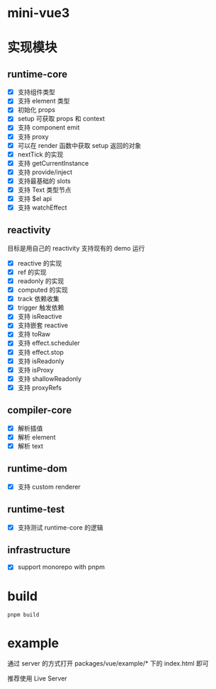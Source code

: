 # mini-vue3

# 实现模块
## runtime-core
- [x] 支持组件类型
- [x] 支持 element 类型
- [x] 初始化 props
- [x] setup 可获取 props 和 context
- [x] 支持 component emit
- [x] 支持 proxy
- [x] 可以在 render 函数中获取 setup 返回的对象
- [x] nextTick 的实现
- [x] 支持 getCurrentInstance
- [x] 支持 provide/inject
- [x] 支持最基础的 slots
- [x] 支持 Text 类型节点
- [x] 支持 $el api
- [x] 支持 watchEffect

## reactivity
目标是用自己的 reactivity 支持现有的 demo 运行
- [x] reactive 的实现
- [x] ref 的实现
- [x] readonly 的实现
- [x] computed 的实现
- [x] track 依赖收集
- [x] trigger 触发依赖
- [x] 支持 isReactive
- [x] 支持嵌套 reactive
- [x] 支持 toRaw
- [x] 支持 effect.scheduler
- [x] 支持 effect.stop
- [x] 支持 isReadonly
- [x] 支持 isProxy
- [x] 支持 shallowReadonly
- [x] 支持 proxyRefs

## compiler-core
- [x] 解析插值
- [x] 解析 element
- [x] 解析 text
## runtime-dom
- [x] 支持 custom renderer
## runtime-test
- [x] 支持测试 runtime-core 的逻辑

## infrastructure
- [x] support monorepo with pnpm

# build
```
pnpm build
```


# example
通过 server 的方式打开 packages/vue/example/* 下的 index.html 即可

 推荐使用 Live Server

